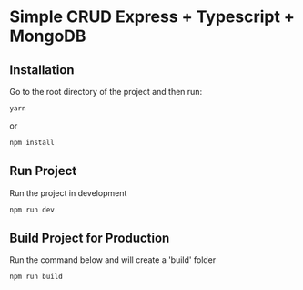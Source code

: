 # Simple CRUD Express + Typescript + MongoDB


## Installation

Go to the root directory of the project and then run: 

```bash
yarn 
```
or 

```bash
npm install 
```

## Run Project 

Run the project in development

```bash
npm run dev 
```

## Build Project for Production

Run the command below and will create a 'build' folder

```bash
npm run build 
```
